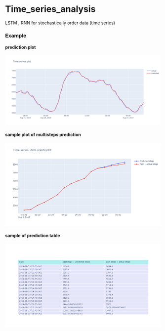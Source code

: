 # Time_series_analysis
LSTM , RNN for stochastically  order data (time series)

### Example 
#### prediction plot
![img1](https://github.com/vishalbpatil1/Time_series_analysis/blob/main/prediction%2Bactual%20plot.png)

#### sample plot of multisteps prediction
![img2](https://github.com/vishalbpatil1/Time_series_analysis/blob/main/predictionsteps%204.png)

#### sample of prediction table
![img3](https://github.com/vishalbpatil1/Time_series_analysis/blob/main/prediction%20table.png)
